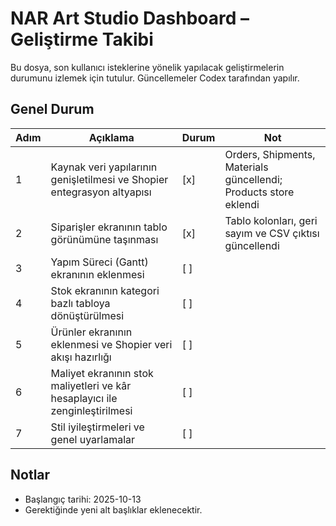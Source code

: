 # NAR Art Studio Dashboard – Geliştirme Takibi

Bu dosya, son kullanıcı isteklerine yönelik yapılacak geliştirmelerin durumunu izlemek için tutulur. Güncellemeler Codex tarafından yapılır.

## Genel Durum
| Adım | Açıklama | Durum | Not |
| --- | --- | --- | --- |
| 1 | Kaynak veri yapılarının genişletilmesi ve Shopier entegrasyon altyapısı | [x] | Orders, Shipments, Materials güncellendi; Products store eklendi |
| 2 | Siparişler ekranının tablo görünümüne taşınması | [x] | Tablo kolonları, geri sayım ve CSV çıktısı güncellendi |
| 3 | Yapım Süreci (Gantt) ekranının eklenmesi | [ ] |  |
| 4 | Stok ekranının kategori bazlı tabloya dönüştürülmesi | [ ] |  |
| 5 | Ürünler ekranının eklenmesi ve Shopier veri akışı hazırlığı | [ ] |  |
| 6 | Maliyet ekranının stok maliyetleri ve kâr hesaplayıcı ile zenginleştirilmesi | [ ] |  |
| 7 | Stil iyileştirmeleri ve genel uyarlamalar | [ ] |  |

## Notlar
- Başlangıç tarihi: 2025-10-13
- Gerektiğinde yeni alt başlıklar eklenecektir.
